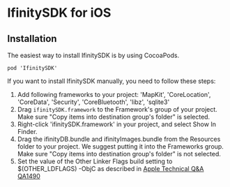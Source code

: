 IfinitySDK for iOS
=======


Installation
-------------------

The easiest way to install IfinitySDK is by using CocoaPods.

```
pod 'IfinitySDK'
```

If you want to install IfinitySDK manually, you need to follow these steps:

1. Add following frameworks to your project: 'MapKit', 'CoreLocation', 'CoreData', 'Security', 'CoreBluetooth', 'libz', 'sqlite3'
2. Drag `ifinitySDK.framework` to the Framework's group of your project. Make sure "Copy items into destination group's folder" is selected.
3. Right-click 'ifinitySDK.framework' in your project, and select Show In Finder.
4. Drag the ifinityDB.bundle and ifinityImages.bundle from the Resources folder to your project. We suggest putting it into the Frameworks group. Make sure "Copy items into destination group's folder" is not selected.
5. Set the value of the Other Linker Flags build setting to $(OTHER_LDFLAGS) -ObjC as described in  [Apple Technical Q&A QA1490](https://developer.apple.com/library/mac/qa/qa1490/_index.html)


